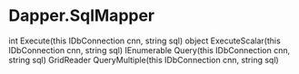 # Dapper.SqlMapper

int Execute(this IDbConnection cnn, string sql)
object ExecuteScalar(this IDbConnection cnn, string sql)
IEnumerable<T> Query<T>(this IDbConnection cnn, string sql)
GridReader QueryMultiple(this IDbConnection cnn, string sql)
